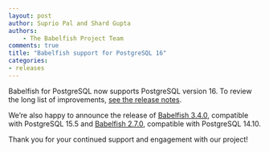 ```yaml
---
layout: post
author: Suprio Pal and Shard Gupta
authors: 
    - The Babelfish Project Team
comments: true
title: "Babelfish support for PostgreSQL 16"
categories:
- releases
---
```

 Babelfish for PostgreSQL now supports PostgreSQL version 16. To review the long list of improvements, [see the release notes](https://github.com/babelfish-for-postgresql/babelfish-for-postgresql/releases/tag/BABEL_4_0_0__PG_16_1).

We’re also happy to announce the release of [Babelfish 3.4.0](https://github.com/babelfish-for-postgresql/babelfish-for-postgresql/releases/tag/BABEL_3_4_0__PG_15_5), compatible with PostgreSQL 15.5 and [Babelfish 2.7.0](https://github.com/babelfish-for-postgresql/babelfish-for-postgresql/releases/tag/BABEL_2_7_0__PG_14_10), compatible with PostgreSQL 14.10.

Thank you for your continued support and engagement with our project!
 

